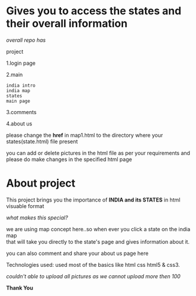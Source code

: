 # Gives you to access the states and their overall information 

 _overall repo has_ 

project

 1.login page 
 
 2.main
 
    india intro
    india map
    states
    main page
    
 3.comments 
 
 4.about us 
 
 
please change the **href** in map1.html to the directory where your states(state.html) file present

you can add or delete pictures in the html file as per your requirements and please do make changes in the specified html page

# About project 

This  project brings you the importance of **INDIA and its STATES** in html visuable format

_what makes this special?_


we are using map concept here..so when ever you click  a state on the india map  
that will take you directly to the state's page and gives information about it. 

you can also comment and share your about us page  here


Technologies used:
used most of the basics like html css html5 & css3.



_couldn't able to upload all pictures as we cannot upload more then 100_


**Thank You**
